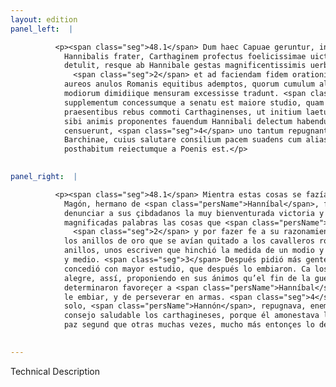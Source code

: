 ```yaml
---
layout: edition
panel_left:  |

          <p><span class="seg">48.1</span> Dum haec Capuae geruntur, interim Mago,
            Hannibalis frater, Carthaginem profectus foelicissimae uictoriae nuntium suis ciuibus
            detulit, resque ab Hannibale gestas magnificentissimis uerbis in senatu exposuit,
              <span class="seg">2</span> et ad faciendam fidem orationi suae effundi iussit in uestibulo curiae
            aureos anulos Romanis equitibus ademptos, quorum cumulum alii modii unius alii trium
            modiorum dimidiique mensuram excessisse tradunt. <span class="seg">3</span> Petitum deinde
            supplementum concessumque a senatu est maiore studio, quam postea missum. Nam
            praesentibus rebus commoti Carthaginenses, ut initium laetum, sic prosperum belli finem
            sibi animis proponentes fauendum Hannibali delectum habendum, perseuerandumque in armis
            censuerunt, <span class="seg">4</span> uno tantum repugnante Hannone perpetuo hoste factionis
            Barchinae, cuius salutare consilium pacem suadens cum alias saepe, tum eo tempore maxime
            posthabitum reiectumque a Poenis est.</p>
        

panel_right:  |

          <p><span class="seg">48.1</span> Mientra estas cosas se fazían en Capua,
            Magón, hermano de <span class="persName">Hanníbal</span>, fue a Carthago a
            denunciar a sus çibdadanos la muy bienventurada victoria y expuso en el senado con muy
            magnificadas palabras las cosas que <span class="persName">Hanníbal</span> avía fecho;
              <span class="seg">2</span> y por fazer fe a su razonamiento, mandó esparzir en el portal de la corte
            los anillos de oro que se avían quitado a los cavalleros romanos. Y el montón d’estos
            anillos, unos escriven que hinchió la medida de un modio y otros dizen que de tres moyos
            y medio. <span class="seg">3</span> Después pidió más gente para suplir el exército y el senado lo
            concedió con mayor estudio, que después lo embiaron. Ca los carthagineses, conmovidos de las cosas presentes, segund qu’el comienço era
            alegre, assí, proponiendo en sus ánimos qu’el fin de la guerra sería próspero,
            determinaron favoreçer a <span class="persName">Hanníbal</span> y de juntar gente escogida para
            le embiar, y de perseverar en armas. <span class="seg">4</span> Y a este consentimiento de todos uno
            solo, <span class="persName">Hannón</span>, repugnava, enemigo perpetuo del vando Barchino, cuyo
            consejo saludable los carthagineses, porque él amonestava la
            paz segund que otras muchas vezes, mucho más entonçes lo desdeñaron y desecharon.</p>
        

---
```


Technical Description 